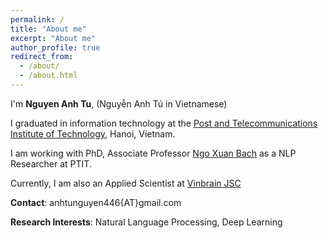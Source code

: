 ```yaml
---
permalink: /
title: "About me"
excerpt: "About me"
author_profile: true
redirect_from: 
  - /about/
  - /about.html
---
```


I'm **Nguyen Anh Tu**, (Nguyễn Anh Tú in Vietnamese)

I graduated in information technology at the [Post and Telecommunications Institute of Technology](https://portal.ptit.edu.vn/), Hanoi, Vietnam.

I am working with  PhD, Associate Professor [Ngo Xuan Bach](https://sites.google.com/site/nxbachcs/) as a NLP Researcher at PTIT.

Currently, I am also an Applied Scientist at [Vinbrain JSC](https://vinbrain.net/)

**Contact**: anhtunguyen446{AT}gmail.com

**Research Interests**: Natural Language Processing, Deep Learning








